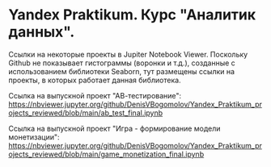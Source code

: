 # Yandex Praktikum. Курс "Аналитик данных". 
Ссылки на некоторые проекты в Jupiter Notebook Viewer.
Поскольку Github не показывает гистограммы (воронки и т.д.), созданные с использованием библиотеки Seaborn, тут размещены ссылки на проекты, в которых работает данная библиотека.

Ссылка на выпускной проект "АВ-тестирование": https://nbviewer.jupyter.org/github/DenisVBogomolov/Yandex_Praktikum_projects_reviewed/blob/main/ab_test_final.ipynb

Ссылка на выпускной проект "Игра - формирование модели монетизации": https://nbviewer.jupyter.org/github/DenisVBogomolov/Yandex_Praktikum_projects_reviewed/blob/main/game_monetization_final.ipynb

